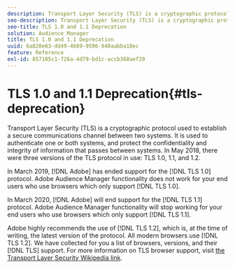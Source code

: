 ```yaml
---
description: Transport Layer Security (TLS) is a cryptographic protocol used to establish a secure communications channel between two systems. It is used to authenticate one or both systems, and protect the confidentiality and integrity of information that passes between systems. In May 2018, there were three versions of the TLS protocol in use  TLS 1.0, 1.1, and 1.2.
seo-description: Transport Layer Security (TLS) is a cryptographic protocol used to establish a secure communications channel between two systems. It is used to authenticate one or both systems, and protect the confidentiality and integrity of information that passes between systems. In May 2018, there were three versions of the TLS protocol in use  TLS 1.0, 1.1, and 1.2.
seo-title: TLS 1.0 and 1.1 Deprecation
solution: Audience Manager
title: TLS 1.0 and 1.1 Deprecation
uuid: 6a820e63-dd49-4689-9596-940aabba18ec
feature: Reference
exl-id: 857105c1-726a-4d79-bd1c-accb368aef29
---
```

# TLS 1.0 and 1.1 Deprecation{#tls-deprecation}

Transport Layer Security (TLS) is a cryptographic protocol used to establish a secure communications channel between two systems. It is used to authenticate one or both systems, and protect the confidentiality and integrity of information that passes between systems. In May 2018, there were three versions of the TLS protocol in use: TLS 1.0, 1.1, and 1.2.

In March 2019, [!DNL Adobe] has ended support for the [!DNL TLS 1.0] protocol. Adobe Audience Manager functionality does not work for your end users who use browsers which only support [!DNL TLS 1.0].

In March 2020, [!DNL Adobe] will end support for the [!DNL TLS 1.1] protocol. Adobe Audience Manager functionality will stop working for your end users who use browsers which only support [!DNL TLS 1.1]. 

Adobe highly recommends the use of [!DNL TLS 1.2], which is, at the time of writing, the latest version of the protocol. All modern browsers use [!DNL TLS 1.2]. We have collected for you a list of browsers, versions, and their [!DNL TLS] support. For more information on TLS browser support, visit [the Transport Layer Security Wikipedia link](https://en.wikipedia.org/wiki/Transport_Layer_Security#Web_browsers).

<!--

<table id="table_C273E20039074BB7B6CFB1B877A086B8"> 
 <thead> 
  <tr> 
   <th colname="col1" class="entry"> <p>Browser </p> </th> 
   <th colname="col2" class="entry"> <p>Version </p> </th> 
   <th colname="col03" class="entry"> <p>Platform </p> </th> 
   <th colname="col3" class="entry"> <p>TLS 1.0 </p> </th> 
   <th colname="col4" class="entry"> <p>TLS 1.1 </p> </th> 
   <th colname="col5" class="entry"> <p>TLS 1.2 </p> </th> 
  </tr> 
 </thead>
 <tbody> 
  <tr> 
   <td colname="col1" morerows="2"> <p>Google Chrome (Chrome for Android) </p> </td> 
   <td colname="col2"> <p>1 - 21 </p> </td> 
   <td colname="col03" morerows="2"> <p> 
     <ul id="ul_73F2C4C645E1411ABB3AD7ABD1013C59"> 
      <li id="li_EBFC73DCEF3342DDADFF2CBA716DFE93">Windows (7+) </li> 
      <li id="li_75D0A27BB3B246AC8456B0A984BD5DBD">OS X (10.9+) </li> 
      <li id="li_60C1FA4C61EF4AD68719384CDEFC2CF0">Linux Android (4.1+) </li> 
      <li id="li_761665B51622486FA0D6ABBDAA1DCA60">iOS (9.0+) </li> 
      <li id="li_9E19588870DA4EFB963C0C650116DC94">Chrome OS </li> 
     </ul> </p> </td> 
   <td colname="col3"> <p>Yes </p> </td> 
   <td colname="col4"> <p>No </p> </td> 
   <td colname="col5"> <p>No </p> </td> 
  </tr> 
  <tr> 
   <td colname="col2"> <p>22 - 29 </p> </td> 
   <td colname="col3"> <p>Yes </p> </td> 
   <td colname="col4"> <p>Yes </p> </td> 
   <td colname="col5"> <p>No </p> </td> 
  </tr> 
  <tr> 
   <td colname="col2"> <p>30 - present version </p> </td> 
   <td colname="col3"> <p>Yes </p> </td> 
   <td colname="col4"> <p>Yes </p> </td> 
   <td colname="col5"> <p>Yes </p> </td> 
  </tr> 
 </tbody> 
</table>

<table id="table_B34D89BF3C7646208D353CD55D1F4851"> 
 <thead> 
  <tr> 
   <th colname="col1" class="entry"> <p>Browser </p> </th> 
   <th colname="col2" class="entry"> <p>Version </p> </th> 
   <th colname="col3" class="entry"> <p>Platform </p> </th> 
   <th colname="col4" class="entry"> <p>TLS 1.0 </p> </th> 
   <th colname="col5" class="entry"> <p>TLS 1.1 </p> </th> 
   <th colname="col6" class="entry"> <p>TLS 1.2 </p> </th> 
  </tr> 
 </thead>
 <tbody> 
  <tr> 
   <td colname="col1" morerows="2"> <p>Google Android OS Browser </p> </td> 
   <td colname="col2"> <p>Android 1.0 - 4.0.4 </p> </td> 
   <td colname="col3" morerows="2"> N/A </td> 
   <td colname="col4"> <p>Yes </p> </td> 
   <td colname="col5"> <p>No </p> </td> 
   <td colname="col6"> <p>No </p> </td> 
  </tr> 
  <tr> 
   <td colname="col2"> <p>Android 4.1 - 4.4.4 </p> </td> 
   <td colname="col4"> <p>Yes </p> </td> 
   <td colname="col5"> <p>Disabled by default </p> </td> 
   <td colname="col6"> <p>Disabled by default </p> </td> 
  </tr> 
  <tr> 
   <td colname="col2"> <p>Android 5.0 - present version </p> </td> 
   <td colname="col4"> <p>Yes </p> </td> 
   <td colname="col5"> <p>Yes </p> </td> 
   <td colname="col6"> <p>Yes </p> </td> 
  </tr> 
 </tbody> 
</table>

<table id="table_A33FD2FE756641DE8881EEE930CAA244"> 
 <thead> 
  <tr> 
   <th colname="col1" class="entry"> <p>Browser </p> </th> 
   <th colname="col2" class="entry"> <p>Version </p> </th> 
   <th colname="col3" class="entry"> <p>Platform </p> </th> 
   <th colname="col4" class="entry"> <p>TLS 1.0 </p> </th> 
   <th colname="col5" class="entry"> <p>TLS 1.1 </p> </th> 
   <th colname="col6" class="entry"> <p>TLS 1.2 </p> </th> 
  </tr> 
 </thead>
 <tbody> 
  <tr> 
   <td colname="col1" morerows="3"> <p>Mozilla Firefox (Firefox for Mobile) </p> </td> 
   <td colname="col2"> <p>1.0 - ESR 17.0.11 </p> </td> 
   <td colname="col3" morerows="3"> <p> 
     <ul id="ul_617CE841EC7743A08BE004E309A3B0D7"> 
      <li id="li_1A189B9BE2AD4305AF786FBC41A321AC">Windows (7+) </li> 
      <li id="li_E5EF7410AEE948A68F4E3D6D1290B5A4">OS X (10.9+) </li> 
      <li id="li_320467E34FC44492877283935553B87A">Linux Android (4.1+) </li> 
      <li id="li_6827CD3D51B24B54BDCA0DAE7DD43696">iOS (9.0+) </li> 
      <li id="li_B4C08937A5BD47188A97E03AF2F3689B">Chrome OS </li> 
     </ul> </p> <p>ESR only for: 
     <ul id="ul_6AF06AEC2B494912BA480EA8FF54BF80"> 
      <li id="li_DB30E35051474FBEABE70C69292037DE">Windows (XP SP2+) </li> 
      <li id="li_B412EDEF4FEC4AC9A17C7152BA493768">OS X (10.9+) </li> 
      <li id="li_C2E18F13BFE24C55A7C14488F115810C"> Linux </li> 
     </ul> </p> </td> 
   <td colname="col4"> <p>Yes </p> </td> 
   <td colname="col5"> <p>No </p> </td> 
   <td colname="col6"> <p>No </p> </td> 
  </tr> 
  <tr> 
   <td colname="col2"> <p>23 </p> </td> 
   <td colname="col4"> <p>Yes </p> </td> 
   <td colname="col5"> <p>Disabled by default </p> </td> 
   <td colname="col6"> <p>No </p> </td> 
  </tr> 
  <tr> 
   <td colname="col2"> <p>24 - 26 </p> </td> 
   <td colname="col4"> <p>Yes </p> </td> 
   <td colname="col5"> <p>Disabled by default </p> </td> 
   <td colname="col6"> <p>Disabled by default </p> </td> 
  </tr> 
  <tr> 
   <td colname="col2"> <p>27 - present version </p> </td> 
   <td colname="col4"> <p>Yes </p> </td> 
   <td colname="col5"> <p>Yes </p> </td> 
   <td colname="col6"> <p>Yes </p> </td> 
  </tr> 
 </tbody> 
</table>

<table id="table_3BF8A559A263482B9CEF991C13C3F379"> 
 <thead> 
  <tr> 
   <th colname="col1" class="entry"> <p>Browser </p> </th> 
   <th colname="col2" class="entry"> <p>Version </p> </th> 
   <th colname="col3" class="entry"> <p>Platform </p> </th> 
   <th colname="col4" class="entry"> <p>TLS 1.0 </p> </th> 
   <th colname="col5" class="entry"> <p>TLS 1.1 </p> </th> 
   <th colname="col6" class="entry"> <p>TLS 1.2 </p> </th> 
  </tr> 
 </thead>
 <tbody> 
  <tr> 
   <td colname="col1" morerows="4"> <p>Microsoft Internet Explorer </p> </td> 
   <td colname="col2"> <p>1 - 3 </p> </td> 
   <td colname="col3"> <p> 
     <ul id="ul_D42AB0C3FEFA4F75805EA82A45185BB9"> 
      <li id="li_53C5453187E34007B8FD32FF88A83C9B">Windows 3.1, 95, NT </li> 
      <li id="li_C8D9FAD1C46E4CE882EAFCD0B3CD1A27">Mac OS 7,8 </li> 
     </ul> </p> </td> 
   <td colname="col4"> <p>No </p> </td> 
   <td colname="col5"> <p>No </p> </td> 
   <td colname="col6"> <p>No </p> </td> 
  </tr> 
  <tr> 
   <td colname="col2"> <p>4 - 6 </p> </td> 
   <td colname="col3"> <p> 
     <ul id="ul_D6D27EA393334376B9F69880A77AE557"> 
      <li id="li_4BC6C41C2EF546A797122B746F4D943E">Windows 3.1, 95, 98, NT, 2000, XP, Server 2003 </li> 
      <li id="li_2890B5044BBA4F3CA37ECED8A38D6C1B">Mac OS 7.1, 8, X, Solaris, HP-UX </li> 
     </ul> </p> </td> 
   <td colname="col4"> <p>Disabled by default </p> </td> 
   <td colname="col5"> <p>No </p> </td> 
   <td colname="col6"> <p>No </p> </td> 
  </tr> 
  <tr> 
   <td colname="col2"> <p>7 - 9 </p> </td> 
   <td colname="col3"> <p> 
     <ul id="ul_FC9362377F534C799E4EA4BA84FB604C"> 
      <li id="li_3E572C90A0BD41A68A2E4B8C0CAE1AAB">Windows XP </li> 
      <li id="li_41CAFC08AFC04D85A04BE9CE55D92AE5">Windows Server 2003 </li> 
      <li id="li_983D588A30CD4B4E8BB00E70C669CED2">Windows Vista </li> 
     </ul> </p> </td> 
   <td colname="col4"> <p>Yes </p> </td> 
   <td colname="col5"> <p>No </p> </td> 
   <td colname="col6"> <p>No </p> </td> 
  </tr> 
  <tr> 
   <td colname="col2"> <p>7 - 10 </p> </td> 
   <td colname="col3"> <p> 
     <ul id="ul_7DB290171B744FC6A45E999A7F85265D"> 
      <li id="li_B69400528CB64CB2994F4FB8CF3B4A2A">Windows 7, 8 </li> 
      <li id="li_B759C917E04F4A12826C9ABAE4A7C476">Windows Server 2002, Server 2008, Server 2008 R2 </li> 
     </ul> </p> </td> 
   <td colname="col4"> <p>Yes </p> </td> 
   <td colname="col5"> <p>Disabled by default </p> </td> 
   <td colname="col6"> <p>Disabled by default </p> </td> 
  </tr> 
  <tr> 
   <td colname="col2"> <p>11 </p> </td> 
   <td colname="col3"> <p> 
     <ul id="ul_66FB6A2D1ADD447FB58BE9A8550CB34F"> 
      <li id="li_CA93F2471EEE404992792918E46D27A0">Windows 7, 8.1, 10 </li> 
      <li id="li_97CE6072071748318B9A33ECD7009F8A">Windows Server 2008, Server 2012, Server 2012 R2, Server 2016, Server 2019 </li> 
     </ul> </p> </td> 
   <td colname="col4"> <p>Yes </p> </td> 
   <td colname="col5"> <p>Yes </p> </td> 
   <td colname="col6"> <p>Yes </p> </td> 
  </tr> 
 </tbody> 
</table>

<table id="table_08DB65F6A7F24D6B93303549BDE40D8D"> 
 <thead> 
  <tr> 
   <th colname="col1" class="entry"> <p>Browser </p> </th> 
   <th colname="col2" class="entry"> <p>Version </p> </th> 
   <th colname="col3" class="entry"> <p>Platform </p> </th> 
   <th colname="col4" class="entry"> <p>TLS 1.0 </p> </th> 
   <th colname="col5" class="entry"> <p>TLS 1.1 </p> </th> 
   <th colname="col6" class="entry"> <p>TLS 1.2 </p> </th> 
  </tr> 
 </thead>
 <tbody> 
  <tr> 
   <td colname="col1" morerows="2"> <p>Microsoft Internet Explorer Mobile </p> </td> 
   <td colname="col2"> <p>7, 9 </p> </td> 
   <td colname="col3"> <p>Windows Phone 7, 7.5, 7.8 </p> </td> 
   <td colname="col4"> <p>Yes </p> </td> 
   <td colname="col5"> <p>No </p> </td> 
   <td colname="col6"> <p>No </p> </td> 
  </tr> 
  <tr> 
   <td colname="col2"> <p>10 </p> </td> 
   <td colname="col3"> <p>Windows Phone 8 </p> </td> 
   <td colname="col4"> <p>Yes </p> </td> 
   <td colname="col5"> <p>Disabled by default </p> </td> 
   <td colname="col6"> <p>Disabled by default </p> </td> 
  </tr> 
  <tr> 
   <td colname="col2"> <p>11 </p> </td> 
   <td colname="col3"> <p>Windows Phone 8.1 </p> </td> 
   <td colname="col4"> <p>Yes </p> </td> 
   <td colname="col5"> <p>Yes </p> </td> 
   <td colname="col6"> <p>Yes </p> </td> 
  </tr> 
 </tbody> 
</table>

<table id="table_330DA31AD79547E3969A5600AE47A19D"> 
 <thead> 
  <tr> 
   <th colname="col1" class="entry"> <p>Browser </p> </th> 
   <th colname="col2" class="entry"> <p>Version </p> </th> 
   <th colname="col3" class="entry"> <p>Platform </p> </th> 
   <th colname="col4" class="entry"> <p>TLS 1.0 </p> </th> 
   <th colname="col5" class="entry"> <p>TLS 1.1 </p> </th> 
   <th colname="col6" class="entry"> <p>TLS 1.2 </p> </th> 
  </tr> 
 </thead>
 <tbody> 
  <tr> 
   <td colname="col1"> <p>Microsoft Edge and Microsoft Edge for Mobile </p> </td> 
   <td colname="col2"> <p>All versions </p> </td> 
   <td colname="col3"> <p> 
     <ul id="ul_87B9CD9D72CA43A1A4DC824C5DEA3638"> 
      <li id="li_23DE8D894B0C43DF8420E8B49E5F8FCE">Windows 10 </li> 
      <li id="li_8EB5AD9689004767A58563AE6AF41AAF">Windows 10 Mobile </li> 
      <li id="li_9257BBAE90914E97A6244F22FCE0F9FE">Windows Server 2016 </li> 
      <li id="li_10940F64FA9349159A88305BE303CC37">Windows Server 2019 </li> 
     </ul> </p> </td> 
   <td colname="col4"> <p>Yes </p> </td> 
   <td colname="col5"> <p>Yes </p> </td> 
   <td colname="col6"> <p>Yes </p> </td> 
  </tr> 
 </tbody> 
</table>

<table id="table_2857B874FA714925AC51E6690365F504"> 
 <thead> 
  <tr> 
   <th colname="col1" class="entry"> <p>Browser </p> </th> 
   <th colname="col2" class="entry"> <p>Version </p> </th> 
   <th colname="col3" class="entry"> <p>Platform </p> </th> 
   <th colname="col4" class="entry"> <p>TLS 1.0 </p> </th> 
   <th colname="col5" class="entry"> <p>TLS 1.1 </p> </th> 
   <th colname="col6" class="entry"> <p>TLS 1.2 </p> </th> 
  </tr> 
 </thead>
 <tbody> 
  <tr> 
   <td colname="col1" morerows="7"> <p>Opera Browser (Opera Mobile) </p> </td> 
   <td colname="col2"> <p>1 - 4 </p> </td> 
   <td colname="col3" morerows="7"> <p> 
     <ul id="ul_0B243815FE07488F934B61C1ABF30F38"> 
      <li id="li_73A74B30C935451FA0870177E7DE91AC">Windows (7+) </li> 
      <li id="li_E0CC0A99244443488026F4EA82027EE0">OS X (10.9+) </li> 
      <li id="li_F04CA1BD8DAD473CABCD64221883FA56">Linux Android (4.0+) </li> 
     </ul> </p> </td> 
   <td colname="col4"> <p>No </p> </td> 
   <td colname="col5"> <p>No </p> </td> 
   <td colname="col6"> <p>No </p> </td> 
  </tr> 
  <tr> 
   <td colname="col2"> <p>5 - 7 </p> </td> 
   <td colname="col4"> <p>Yes </p> </td> 
   <td colname="col5"> <p>No </p> </td> 
   <td colname="col6"> <p>No </p> </td> 
  </tr> 
  <tr> 
   <td colname="col2"> <p>8 </p> </td> 
   <td colname="col4"> <p>Yes </p> </td> 
   <td colname="col5"> <p>Disabled by default </p> </td> 
   <td colname="col6"> <p>No </p> </td> 
  </tr> 
  <tr> 
   <td colname="col2"> <p>9 </p> </td> 
   <td colname="col4"> <p>Yes </p> </td> 
   <td colname="col5"> <p>Yes </p> </td> 
   <td colname="col6"> <p>No </p> </td> 
  </tr> 
  <tr> 
   <td colname="col2"> <p>10 - 12.17 </p> </td> 
   <td colname="col4"> <p>Yes </p> </td> 
   <td colname="col5"> <p>Disabled by default </p> </td> 
   <td colname="col6"> <p>Disabled by default </p> </td> 
  </tr> 
  <tr> 
   <td colname="col2"> <p>12.18 </p> </td> 
   <td colname="col4"> <p>Yes </p> </td> 
   <td colname="col5"> <p>Yes </p> </td> 
   <td colname="col6"> <p>Yes </p> </td> 
  </tr> 
  <tr> 
   <td colname="col2"> <p>14 - 16 </p> </td> 
   <td colname="col4"> <p>Yes </p> </td> 
   <td colname="col5"> <p>Yes </p> </td> 
   <td colname="col6"> <p>No </p> </td> 
  </tr> 
  <tr> 
   <td colname="col2"> <p>17 - present version </p> </td> 
   <td colname="col4"> <p>Yes </p> </td> 
   <td colname="col5"> <p>Yes </p> </td> 
   <td colname="col6"> <p>Yes </p> </td> 
  </tr> 
 </tbody> 
</table>

<table id="table_E68FEFB9CAA248B8938918EF2D9AF1E0"> 
 <thead> 
  <tr> 
   <th colname="col1" class="entry"> <p>Browser </p> </th> 
   <th colname="col2" class="entry"> <p>Version </p> </th> 
   <th colname="col3" class="entry"> <p>Platform </p> </th> 
   <th colname="col4" class="entry"> <p>TLS 1.0 </p> </th> 
   <th colname="col5" class="entry"> <p>TLS 1.1 </p> </th> 
   <th colname="col6" class="entry"> <p>TLS 1.2 </p> </th> 
  </tr> 
 </thead>
 <tbody> 
  <tr> 
   <td colname="col1" morerows="1"> <p>Apple Safari </p> </td> 
   <td colname="col2"> <p>1 - 6 </p> </td> 
   <td colname="col3"> <p> 
     <ul id="ul_5092A542107E4300955D65A23E647054"> 
      <li id="li_44A6D54B5BC64724B9FF853D3F7D7EAE">Mac OS X 10.2 - 10.8 </li> 
      <li id="li_C0EE310C369444F4AA8F5D22912554B5">Win XP) </li> 
     </ul> </p> </td> 
   <td colname="col4"> <p>Yes </p> </td> 
   <td colname="col5"> <p>No </p> </td> 
   <td colname="col6"> <p>No </p> </td> 
  </tr> 
  <tr> 
   <td colname="col2"> <p>7 - present version </p> </td> 
   <td colname="col3"> <p>Mac OS X 10.9 - 10.13 </p> </td> 
   <td colname="col4"> <p>Yes </p> </td> 
   <td colname="col5"> <p>Yes </p> </td> 
   <td colname="col6"> <p>Yes </p> </td> 
  </tr> 
 </tbody> 
</table>

<table id="table_8A1A4DCB22A949D697B37A96F86FDE7F"> 
 <thead> 
  <tr> 
   <th colname="col1" class="entry"> <p>Browser </p> </th> 
   <th colname="col2" class="entry"> <p>Version </p> </th> 
   <th colname="col3" class="entry"> <p>Platform </p> </th> 
   <th colname="col4" class="entry"> <p>TLS 1.0 </p> </th> 
   <th colname="col5" class="entry"> <p>TLS 1.1 </p> </th> 
   <th colname="col6" class="entry"> <p>TLS 1.2 </p> </th> 
  </tr> 
 </thead>
 <tbody> 
  <tr> 
   <td colname="col1" morerows="1"> <p>Apple Safari (mobile) </p> </td> 
   <td colname="col2"> <p>3 - 5 </p> </td> 
   <td colname="col3"> <p>iOS 1 - 4 </p> </td> 
   <td colname="col4"> <p>Yes </p> </td> 
   <td colname="col5"> <p>No </p> </td> 
   <td colname="col6"> <p>No </p> </td> 
  </tr> 
  <tr> 
   <td colname="col2"> <p>5 - present version </p> </td> 
   <td colname="col3"> <p>iOS 5 - 11 </p> </td> 
   <td colname="col4"> <p>Yes </p> </td> 
   <td colname="col5"> <p>Yes </p> </td> 
   <td colname="col6"> <p>Yes </p> </td> 
  </tr> 
 </tbody> 
</table>

-->
